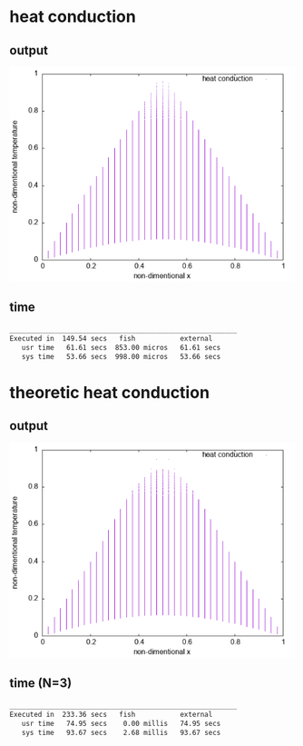 # heat conduction
## output
![heat conduction](heat_conduction.png)
## time
```
________________________________________________________
Executed in  149.54 secs   fish           external 
   usr time   61.61 secs  853.00 micros   61.61 secs 
   sys time   53.66 secs  998.00 micros   53.66 secs 
```
# theoretic heat conduction
## output
![theoretic heat conduction](theoretic_heat_conduction.png)
## time (N=3)
```
________________________________________________________
Executed in  233.36 secs   fish           external 
   usr time   74.95 secs    0.00 millis   74.95 secs 
   sys time   93.67 secs    2.68 millis   93.67 secs 
```